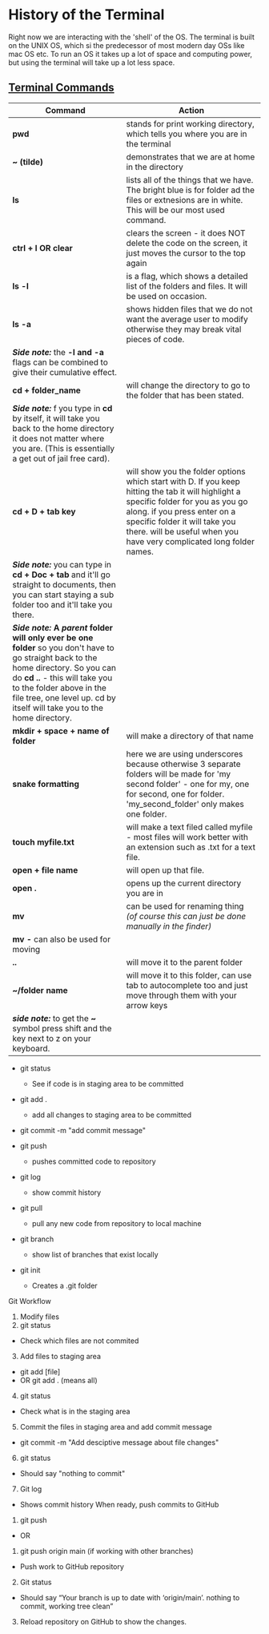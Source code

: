 # History of the Terminal

Right now we are interacting with the 'shell' of the OS. 
The terminal is built on the UNIX OS, which si the predecessor of most modern day OSs like mac OS etc.
To run an OS it takes up a lot of space and computing power, but using the terminal will take up a lot less space.

## <u>Terminal Commands</u> 

| Command     | Action |
| ----------- | ----------- |
| **pwd**  | stands for print working directory, which tells you where you are in the terminal |
|**~ (tilde)** | demonstrates that we are at home in the directory |
|**ls** |lists all of the things that we have. The bright blue is for folder ad the files or extnesions are in white. This will be our most used command.|
|**ctrl + l OR clear**|clears the screen - it does NOT delete the code on the screen, it just moves the cursor to the top again|
|**ls -l** |is a flag, which shows a detailed list of the folders and files. It will be used on occasion.|
|**ls -a** |shows hidden files that we do not want the average user to modify otherwise they may break vital pieces of code.|
|***Side note:*** the **-l and -a** flags can be combined to give their cumulative effect.|
|**cd + folder_name**| will change the directory to go to the folder that has been stated.|
|***Side note:*** f you type in **cd** by itself, it will take you back to the home directory it does not matter where you are. (This is essentially a get out of jail free card).|
|**cd + D + tab key**| will show you the folder options which start with D. If you keep hitting the tab it will highlight a specific folder for you as you go along. if you press enter on a specific folder it will take you there. will be useful when you have very complicated long folder names.|
|***Side note:*** you can type in **cd + Doc + tab** and it'll go straight to documents, then you can start staying a sub folder too and it'll take you there.|
|***Side note:*** **A ***parent*** folder will only ever be one folder** so you don't have to go straight back to the home directory. So you can do **cd ..** - this will take you to the folder above in the file tree, one level up. cd by itself will take you to the home directory.|
|**mkdir + space + name of folder**| will make a directory of that name|
|**snake formatting**|here we are using underscores because otherwise 3 separate folders will be made for 'my second folder' - one for my, one for second, one for folder. 'my_second_folder' only makes one folder.|
|**touch myfile.txt** |will make a text filed called myfile - most files will work better with an extension such as .txt for a text file.|
|**open + file name**| will open up that file.|
|**open .**| opens up the current directory you are in|
|**mv**|can be used for renaming thing *(of course this can just be done manually in the finder)*|
|**mv -** can also be used for moving| 
|**..** |will move it to the parent folder 
**~/folder name**|will move it to this folder, can use tab to autocomplete too and just move through them with your arrow keys|
|***side note:*** to get the **~** symbol press shift and the key next to z on your keyboard.|

- git status
    - See if code is in staging area to be committed

- git add .
    - add all changes to staging area to be committed

- git commit -m "add commit message"

- git push
    - pushes committed code to repository

- git log
    - show commit history

- git pull
    - pull any new code from repository to local machine

- git branch
    - show list of branches that exist locally

- git init
    - Creates a .git folder

Git Workflow

1. Modify files
2. git status
 - Check which files are not commited
3. Add files to staging area
 - git add [file]
 - OR git add . (means all)
4. git status
 - Check what is in the staging area
5. Commit the files in staging area and add commit message
 - git commit -m "Add desciptive message about file changes"
6. git status
 - Should say "nothing to commit"
7. Git log
 - Shows commit history
When ready, push commits to GitHub
1. git push 
- OR 
1. git push origin main (if working with other branches)
 - Push work to GitHub repository
2. Git status
 - Should say “Your branch is up to date with ‘origin/main’. nothing to commit, working tree clean”
3. Reload repository on GitHub to show the changes.